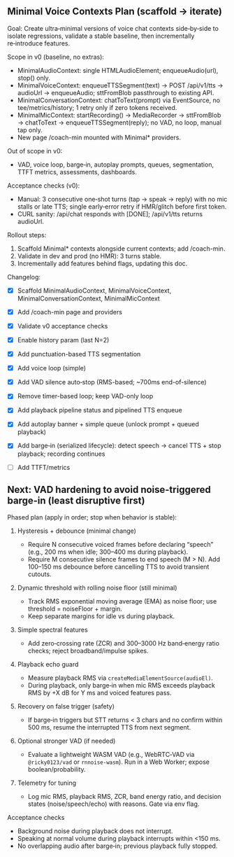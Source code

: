 ## Minimal Voice Contexts Plan (scaffold → iterate)

Goal: Create ultra‑minimal versions of voice chat contexts side‑by‑side to isolate regressions, validate a stable baseline, then incrementally re‑introduce features.

Scope in v0 (baseline, no extras):
- MinimalAudioContext: single HTMLAudioElement; enqueueAudio(url), stop() only.
- MinimalVoiceContext: enqueueTTSSegment(text) → POST /api/v1/tts → audioUrl → enqueueAudio; sttFromBlob passthrough to existing API.
- MinimalConversationContext: chatToText(prompt) via EventSource, no tee/metrics/history; 1 retry only if zero tokens received.
- MinimalMicContext: startRecording() → MediaRecorder → sttFromBlob → chatToText → enqueueTTSSegment(reply); no VAD, no loop, manual tap only.
- New page /coach-min mounted with Minimal* providers.

Out of scope in v0:
- VAD, voice loop, barge‑in, autoplay prompts, queues, segmentation, TTFT metrics, assessments, dashboards.

Acceptance checks (v0):
- Manual: 3 consecutive one‑shot turns (tap → speak → reply) with no mic stalls or late TTS; single early‑error retry if HMR/glitch before first token.
- CURL sanity: /api/chat responds with [DONE]; /api/v1/tts returns audioUrl.

Rollout steps:
1) Scaffold Minimal* contexts alongside current contexts; add /coach-min.
2) Validate in dev and prod (no HMR): 3 turns stable.
3) Incrementally add features behind flags, updating this doc.

Changelog:
- [x] Scaffold MinimalAudioContext, MinimalVoiceContext, MinimalConversationContext, MinimalMicContext
- [x] Add /coach-min page and providers
- [x] Validate v0 acceptance checks
- [x] Enable history param (last N=2)
- [x] Add punctuation-based TTS segmentation
- [x] Add voice loop (simple)
- [x] Add VAD silence auto‑stop (RMS-based; ~700ms end-of-silence)
- [x] Remove timer-based loop; keep VAD-only loop
- [x] Add playback pipeline status and pipelined TTS enqueue
- [x] Add autoplay banner + simple queue (unlock prompt + queued playback)
- [x] Add barge‑in (serialized lifecycle): detect speech → cancel TTS + stop playback; recording continues
- [ ] Add TTFT/metrics



## Next: VAD hardening to avoid noise-triggered barge-in (least disruptive first)

Phased plan (apply in order; stop when behavior is stable):

1) Hysteresis + debounce (minimal change)
   - Require N consecutive voiced frames before declaring “speech” (e.g., 200 ms when idle; 300–400 ms during playback).
   - Require M consecutive silence frames to end speech (M > N). Add 100–150 ms debounce before cancelling TTS to avoid transient cutouts.

2) Dynamic threshold with rolling noise floor (still minimal)
   - Track RMS exponential moving average (EMA) as noise floor; use threshold = noiseFloor + margin.
   - Keep separate margins for idle vs during playback.

3) Simple spectral features
   - Add zero‑crossing rate (ZCR) and 300–3000 Hz band‑energy ratio checks; reject broadband/impulse spikes.

4) Playback echo guard
   - Measure playback RMS via `createMediaElementSource(audioEl)`.
   - During playback, only barge‑in when mic RMS exceeds playback RMS by +X dB for Y ms and voiced features pass.

5) Recovery on false trigger (safety)
   - If barge‑in triggers but STT returns < 3 chars and no confirm within 500 ms, resume the interrupted TTS from next segment.

6) Optional stronger VAD (if needed)
   - Evaluate a lightweight WASM VAD (e.g., WebRTC‑VAD via `@ricky0123/vad` or `rnnoise-wasm`). Run in a Web Worker; expose boolean/probability.

7) Telemetry for tuning
   - Log mic RMS, playback RMS, ZCR, band energy ratio, and decision states (noise/speech/echo) with reasons. Gate via env flag.

Acceptance checks
- Background noise during playback does not interrupt.
- Speaking at normal volume during playback interrupts within <150 ms.
- No overlapping audio after barge‑in; previous playback fully stopped.
